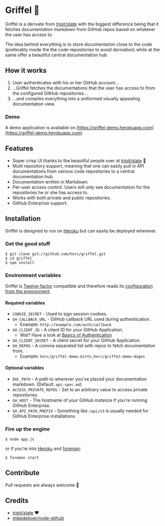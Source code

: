 # Griffel :tophat:

Griffel is a derivate from [tripit/slate](https://github.com/tripit/slate) with the biggest difference being that it fetches documentation markdown from GitHub repos based on whatever the user has access to.

The idea behind everything is to store documentation close to the code (preferably inside the the code repositories to avoid derivation) while at the same offer a beautiful central documentation hub.

## How it works

1. User authenticates with his or her GitHub account...
2. ...Griffel fetches the documentations that the user has access to from the configured GitHub repositories...
3. ...and compiles everything into a uniformed visually appealing documentation view.

### Demo

A demo application is available on [https://griffel-demo.herokuapp.com](https://griffel-demo.herokuapp.com)

## Features
* Super crisp UI thanks to the beautiful people over at [tripit/slate](https://github.com/tripit/slate) :bow:
* Multi repository support, meaning that one can easily pull in API documentations from various code repositories to a central documentation hub.
* Documentation written in Markdown.
* Per-user access control. Users will only see documentation for the repositories he or she has access to.
* Works with both private and public repositories.
* GitHub Enterprise support.

## Installation

Griffel is designed to run on [Heroku](http://heroku.com) but can easily be deployed wherever.

### Get the good stuff
```
$ git clone git://github.com/hnrc/griffel.git
$ cd griffel
$ npm install
```

### Environment variables
Griffel is [Twelve-factor](http://12factor.net) compatible and therefore reads its [configuration from the environment](http://12factor.net/config).

#### Required variables
* `COOKIE_SECRET` - Used to sign session cookies.
* `GH_CALLBACK_URL` - GitHub callback URL used during authentication.
    * Example: `http://example.com/auth/callback`
* `GH_CLIENT_ID` - A client ID for your GitHub Application.
    * Wat? Have a look at [Basics of Authentication](https://developer.github.com/guides/basics-of-authentication/)
* `GH_CLIENT_SECRET` - A client secret for your GitHub Application.
* `GH_REPOS` - A comma separated list with repos to fetch documentation from.
    * Example: `hnrc/griffel-demo-kittn,hnrc/griffel-demo-doges`

#### Optional variables
* `DOC_PATH` - A path to wherever you've placed your documentation markdown. (Default: `api-spec.md`)
* `ACCESS_PRIVATE_REPOS` - Set to an arbitrary value to access private repositories.
* `GH_HOST` - The hostname of your GitHub instance if you're running GitHub Enterprise.
* `GH_API_PATH_PREFIX` - Something like `/api/v3` is usually needed for GitHub Enterprise installations.

### Fire up the engine
```
$ node app.js
```

or if you're into [Heroku](http://heroku.com) and [foreman](https://github.com/ddollar/foreman):

```
$ foreman start
```

## Contribute

Pull requests are always welcome :beers:

## Credits
* [tripit/slate](https://github.com/tripit/slate) :heart:
* [mikedeboer/node-github](https://github.com/mikedeboer/node-github)
